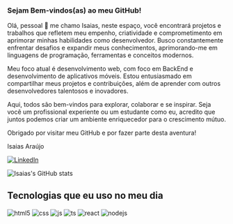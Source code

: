 

###  Sejam Bem-vindos(as) ao meu GitHub!

Olá, pessoal 👋 me chamo Isaias, neste espaço, você encontrará projetos e trabalhos que refletem meu empenho, criatividade e comprometimento em aprimorar minhas habilidades como desenvolvedor. Busco constantemente enfrentar desafios e expandir meus conhecimentos, aprimorando-me em linguagens de programação, ferramentas e conceitos modernos.

Meu foco atual é desenvolvimento web, com foco em BackEnd e desenvolvimento de aplicativos móveis. Estou entusiasmado em compartilhar meus projetos e contribuições, além de aprender com outros desenvolvedores talentosos e inovadores.

Aqui, todos são bem-vindos para explorar, colaborar e se inspirar. Seja você um profissional experiente ou um estudante como eu, acredito que juntos podemos criar um ambiente enriquecedor para o crescimento mútuo.

Obrigado por visitar meu GitHub e por fazer parte desta aventura!

Isaias Araújo


[![LinkedIn](https://img.shields.io/badge/LinkedIn-0077B5?style=for-the-badge&logo=linkedin&logoColor=white)](https://www.linkedin.com/in/isaias-ara%C3%BAjo/)


![Isaias's GitHub stats](https://github-readme-stats.vercel.app/api?username=Isaiasdevs&show_icons=true&theme=highcontrast)

## Tecnologias que eu uso no meu dia

<div style="display: inline_block">
  <img align="center" alt="html5" src="https://img.shields.io/badge/HTML5-E34F26?style=for-the-badge&logo=html5&logoColor=white" />
  <img align="center" alt="css" src="https://img.shields.io/badge/CSS3-1572B6?style=for-the-badge&logo=css3&logoColor=white" />
  <img align="center" alt="js" src="https://img.shields.io/badge/JavaScript-F7DF1E?style=for-the-badge&logo=javascript&logoColor=black" />
  <img align="center" alt="ts" src="https://img.shields.io/badge/TypeScript-007ACC?style=for-the-badge&logo=typescript&logoColor=white" />
  <img align="center" alt="react" src="https://img.shields.io/badge/React-20232A?style=for-the-badge&logo=react&logoColor=61DAFB" />
  <img align="center" alt="nodejs" src="https://img.shields.io/badge/Node.js-43853D?style=for-the-badge&logo=node.js&logoColor=white" />
</div><br/>

